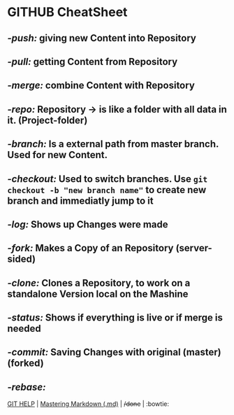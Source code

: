 # **GITHUB CheatSheet**

*-push:* giving new Content into Repository
---
*-pull:* getting Content from Repository
---
*-merge:* combine Content with Repository
---
*-repo:* Repository -> is like a folder with all data in it. (Project-folder)
---
*-branch:* Is a external path from master branch. Used for new Content.
---
*-checkout:* Used to switch branches. Use `git checkout -b "new branch name"` to create new branch and immediatly jump to it
---
*-log:* Shows up Changes were made
---
*-fork:* Makes a Copy of an Repository (server-sided)
---
*-clone:* Clones a Repository, to work on a standalone Version local on the Mashine
---
*-status:* Shows if everything is live or if merge is needed
---
*-commit:* Saving Changes with original (master) (forked)
---
*-rebase:*
---
[GIT HELP](https://git-scm.com/docs) |
[Mastering Markdown (.md)](https://guides.github.com/features/mastering-markdown/) |
~~/done~~ |
:bowtie:
